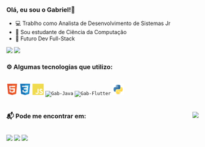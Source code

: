 ### Olá, eu sou o Gabriel!👋

- 💻 Trablho como Analista de Desenvolvimento de Sistemas Jr
- 📖 Sou estudante de Ciência da Computação
- 🌱 Futuro Dev Full-Stack

<div>
  <img height="180em" src="https://github-readme-stats.vercel.app/api?username=gabcamargo&show_icons=true&theme=dark"/>
  <img height="180em" src="https://github-readme-stats.vercel.app/api/top-langs/?username=gabcamargo&layout=donut&theme=dark"/>
</div>

### ⚙️ Algumas tecnologias que utilizo:

<div style="display: inline_block"><br>
  <code><img alt="Gab-HTML" height="30" src="https://raw.githubusercontent.com/devicons/devicon/master/icons/html5/html5-original.svg"></code>
  <code><img alt="Gab-CSS" height="30" src="https://raw.githubusercontent.com/devicons/devicon/master/icons/css3/css3-original.svg"></code>
  <code><img alt="Gab-Js" height="30" src="https://raw.githubusercontent.com/devicons/devicon/master/icons/javascript/javascript-plain.svg"></code>
  <code><img alt="Gab-Java" height="30" src="https://cdn.jsdelivr.net/gh/devicons/devicon/icons/java/java-original.svg"></code>
  <code><img alt="Gab-Flutter" height="30" src="https://cdn.jsdelivr.net/gh/devicons/devicon/icons/flutter/flutter-original.svg"></code>
  <code><img alt="Gab-Python" height="30" src="https://raw.githubusercontent.com/devicons/devicon/master/icons/python/python-original.svg"></code>
</div>

# <img align="right" height=100 src="https://media.giphy.com/media/JqmupuTVZYaQX5s094/giphy.gif">
### 📬 Pode me encontrar em:

<div><br>
 <a href="https://discord.gg/319142313387622402" target="_blank"><img src="https://img.shields.io/badge/Discord-7289DA?style=for-the-badge&logo=discord&logoColor=white" target="_blank"></a> 
  <a href = "mailto:gabrielvictor200026@gmail.com"><img src="https://img.shields.io/badge/Gmail-D14836?style=for-the-badge&logo=gmail&logoColor=white"></a>
  <a href="linkedin.com/in/gabriel-victor-gonçalves-de-camargo" target="_blank"><img src="https://img.shields.io/badge/-LinkedIn-%230077B5?style=for-the-badge&logo=linkedin&logoColor=white" target="_blank"></a> 
</div>


